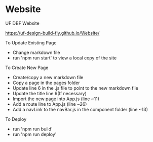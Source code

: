 # Website

UF DBF Website

https://uf-design-build-fly.github.io/Website/

To Update Existing Page

- Change markdown file
- run 'npm run start' to view a local copy of the site

To Create New Page

- Create/copy a new markdown file
- Copy a page in the pages folder
- Update line 6 in the .js file to point to the new markdown file
- Update the title line 9(If necessary)
- Import the new page into App.js (line ~11)
- Add a route line to App.js (line ~26)
- Add a navLink to the navBar.js in the component folder (line ~13)

To Deploy

- run 'npm run build'
- run 'npm run deploy'
